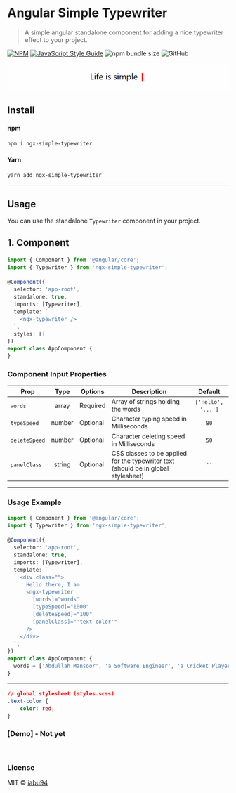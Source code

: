 # Angular Simple Typewriter

> A simple angular standalone component for adding a nice typewriter effect to your project.

[![NPM](https://img.shields.io/npm/v/ngx-simple-typewriter.svg)](https://www.npmjs.com/package/ngx-simple-typewriter) [![JavaScript Style Guide](https://img.shields.io/badge/code_style-standard-brightgreen.svg)](https://standardjs.com) ![npm bundle size](https://img.shields.io/bundlephobia/min/ngx-simple-typewriter) ![GitHub](https://img.shields.io/github/license/iabu94/ngx-simple-typewriter)

<p align="center">
  <img src="./screenshot.gif" alt="screenshot" />
</p>
 
## Install

#### npm

```sh
npm i ngx-simple-typewriter
```

#### Yarn

```sh
yarn add ngx-simple-typewriter
```

---

## Usage

You can use the standalone `Typewriter` component in your project.

## 1. Component

```typescript
import { Component } from '@angular/core';
import { Typewriter } from 'ngx-simple-typewriter';

@Component({
  selector: 'app-root',
  standalone: true,
  imports: [Typewriter],
  template: `
    <ngx-typewriter />
  `,
  styles: []
})
export class AppComponent {
}

```

### Component Input Properties

| Prop             |       Type        | Options  | Description                                                                                |      Default       |
| ---------------- | :---------------: | -------- | ------------------------------------------------------------------------------------------ | :----------------: |
| `words`          |       array       | Required | Array of strings holding the words                                                         | `['Hello', '...']` |
| `typeSpeed`      |      number       | Optional | Character typing speed in Milliseconds                                                     |        `80`        |
| `deleteSpeed`    |      number       | Optional | Character deleting speed in Milliseconds                                                   |        `50`        |
| `panelClass`     |      string       | Optional | CSS classes to be applied for the typewriter text (should be in global stylesheet)         |        `''`        |
---

### Usage Example

```ts
import { Component } from '@angular/core';
import { Typewriter } from 'ngx-simple-typewriter';

@Component({
  selector: 'app-root',
  standalone: true,
  imports: [Typewriter],
  template: `
    <div class="">
      Hello there, I am
      <ngx-typewriter
        [words]="words"
        [typeSpeed]="1000"
        [deleteSpeed]="100"
        [panelClass]="'text-color'"
      />
    </div>
  `,
})
export class AppComponent {
  words = ['Abdullah Mansoor', 'a Software Engineer', 'a Cricket Player'];
}
```
---
```css
// global stylesheet (styles.scss)
.text-color {
    color: red;
}
```

### [Demo] - Not yet

<br />

### License

MIT © [iabu94](https://github.com/iabu94/)